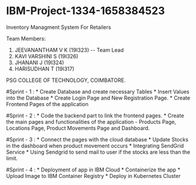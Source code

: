 # IBM-Project-1334-1658384523
Inventory Managment System For Retailers

Team Members:
1.	JEEVANANTHAM V K (19I323) -- Team Lead
2.	KAVI VARSHINI S (19I326)
3.	JHANANI J (19I324)
4.	HARISUDHAN T (19I317)

PSG COLLEGE OF TECHNOLOGY, COIMBATORE.


#Sprint - 1 :
    * Create Database and create necessary Tables
    * Insert Values into the Database 
    * Create Login Page and New Registration Page.
    * Create Frontend Pages of the application
   
#Sprint - 2 :
    * Code the backend part to link the frontend pages.
    * Create the main pages and functionalities of the application - Products Page, Locations Page, 
      Product Movements Page and Dashboard.
      
#Sprint - 3 :
    * Connect the pages with the cloud database
    * Update Stocks in the dashboard when product movement occurs
    * Integrating SendGrid Service
    * Using Sendgrid to send mail to user if the stocks are less than the limit.
    
#Sprint - 4 :
    * Deployment of app in IBM Cloud
    * Containerize the app
    * Upload Image to IBM Container Registry
    * Deploy in Kubernetes Cluster
    
